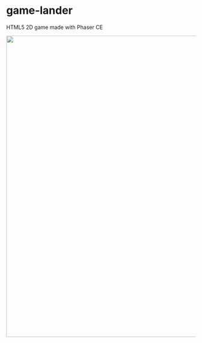 # game-lander

HTML5 2D game made with Phaser CE

<img width="800" src="https://github.com/Lumbi/game-lander/assets/1648852/c640e851-c207-43ac-8a0c-547e14027f0a">
